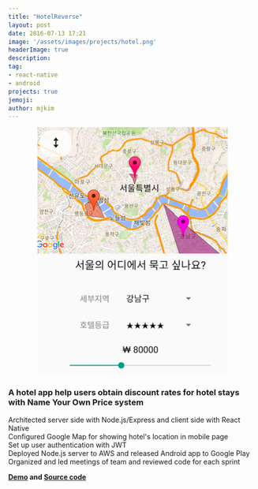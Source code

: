 ```yaml
---
title: "HotelReverse"
layout: post
date: 2016-07-13 17:21
image: '/assets/images/projects/hotel.png'
headerImage: true
description:
tag:
- react-native
- android
projects: true
jemoji:
author: mjkim
---
```


<p align="center">
  <img src="/assets/images/projects/hotelshot.png"/>
</p>

### A hotel app help users obtain discount rates for hotel stays with Name Your Own Price system

Architected server side with Node.js/Express and client side with React Native  
Configured Google Map for showing hotel's location in mobile page  
Set up user authentication with JWT  
Deployed Node.js server to AWS and released Android app to Google Play  
Organized and led meetings of team and reviewed code for each sprint  

**[Demo](https://play.google.com/store/apps/details?id=com.hotelandroid) and [Source code](https://github.com/hotel-reverse/hotel-reverse/)**
